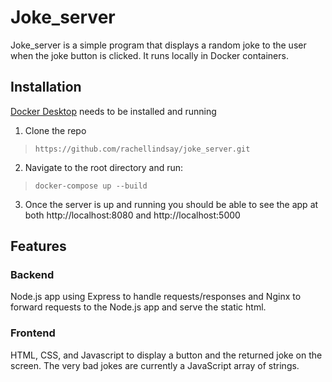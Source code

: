 # Joke_server

Joke_server is a simple program that displays a random joke to the user when the joke button is clicked. It runs locally in Docker containers.

## Installation
[Docker Desktop](https://www.docker.com/products/docker-desktop/) needs to be installed and running 

1. Clone the repo

>`https://github.com/rachellindsay/joke_server.git`	

2. Navigate to the root directory and run:

>`docker-compose up --build`

3. Once the server is up and running you should be able to see the app at both http://localhost:8080 and http://localhost:5000

## Features

### Backend
Node.js app using Express to handle requests/responses and Nginx to forward requests to the Node.js app and serve the static html.

### Frontend
HTML, CSS, and Javascript to display a button and the returned joke on the screen. The very bad jokes are currently a JavaScript array of strings.



